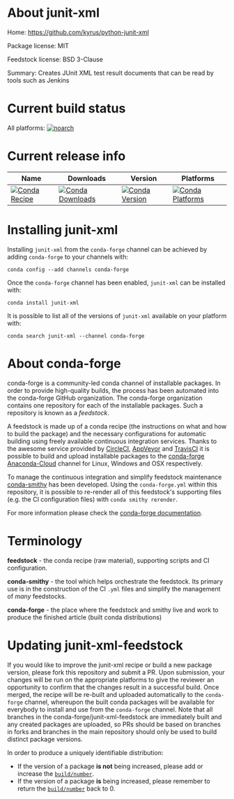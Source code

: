 About junit-xml
===============

Home: https://github.com/kyrus/python-junit-xml

Package license: MIT

Feedstock license: BSD 3-Clause

Summary: Creates JUnit XML test result documents that can be read by tools such as Jenkins



Current build status
====================

All platforms:
[![noarch](https://img.shields.io/circleci/project/github/conda-forge/junit-xml-feedstock/master.svg?label=noarch)](https://circleci.com/gh/conda-forge/junit-xml-feedstock)

Current release info
====================

| Name | Downloads | Version | Platforms |
| --- | --- | --- | --- |
| [![Conda Recipe](https://img.shields.io/badge/recipe-junit--xml-green.svg)](https://anaconda.org/conda-forge/junit-xml) | [![Conda Downloads](https://img.shields.io/conda/dn/conda-forge/junit-xml.svg)](https://anaconda.org/conda-forge/junit-xml) | [![Conda Version](https://img.shields.io/conda/vn/conda-forge/junit-xml.svg)](https://anaconda.org/conda-forge/junit-xml) | [![Conda Platforms](https://img.shields.io/conda/pn/conda-forge/junit-xml.svg)](https://anaconda.org/conda-forge/junit-xml) |

Installing junit-xml
====================

Installing `junit-xml` from the `conda-forge` channel can be achieved by adding `conda-forge` to your channels with:

```
conda config --add channels conda-forge
```

Once the `conda-forge` channel has been enabled, `junit-xml` can be installed with:

```
conda install junit-xml
```

It is possible to list all of the versions of `junit-xml` available on your platform with:

```
conda search junit-xml --channel conda-forge
```


About conda-forge
=================

conda-forge is a community-led conda channel of installable packages.
In order to provide high-quality builds, the process has been automated into the
conda-forge GitHub organization. The conda-forge organization contains one repository
for each of the installable packages. Such a repository is known as a *feedstock*.

A feedstock is made up of a conda recipe (the instructions on what and how to build
the package) and the necessary configurations for automatic building using freely
available continuous integration services. Thanks to the awesome service provided by
[CircleCI](https://circleci.com/), [AppVeyor](https://www.appveyor.com/)
and [TravisCI](https://travis-ci.org/) it is possible to build and upload installable
packages to the [conda-forge](https://anaconda.org/conda-forge)
[Anaconda-Cloud](https://anaconda.org/) channel for Linux, Windows and OSX respectively.

To manage the continuous integration and simplify feedstock maintenance
[conda-smithy](https://github.com/conda-forge/conda-smithy) has been developed.
Using the ``conda-forge.yml`` within this repository, it is possible to re-render all of
this feedstock's supporting files (e.g. the CI configuration files) with ``conda smithy rerender``.

For more information please check the [conda-forge documentation](https://conda-forge.org/docs/).

Terminology
===========

**feedstock** - the conda recipe (raw material), supporting scripts and CI configuration.

**conda-smithy** - the tool which helps orchestrate the feedstock.
                   Its primary use is in the construction of the CI ``.yml`` files
                   and simplify the management of *many* feedstocks.

**conda-forge** - the place where the feedstock and smithy live and work to
                  produce the finished article (built conda distributions)


Updating junit-xml-feedstock
============================

If you would like to improve the junit-xml recipe or build a new
package version, please fork this repository and submit a PR. Upon submission,
your changes will be run on the appropriate platforms to give the reviewer an
opportunity to confirm that the changes result in a successful build. Once
merged, the recipe will be re-built and uploaded automatically to the
`conda-forge` channel, whereupon the built conda packages will be available for
everybody to install and use from the `conda-forge` channel.
Note that all branches in the conda-forge/junit-xml-feedstock are
immediately built and any created packages are uploaded, so PRs should be based
on branches in forks and branches in the main repository should only be used to
build distinct package versions.

In order to produce a uniquely identifiable distribution:
 * If the version of a package **is not** being increased, please add or increase
   the [``build/number``](https://conda.io/docs/user-guide/tasks/build-packages/define-metadata.html#build-number-and-string).
 * If the version of a package **is** being increased, please remember to return
   the [``build/number``](https://conda.io/docs/user-guide/tasks/build-packages/define-metadata.html#build-number-and-string)
   back to 0.
